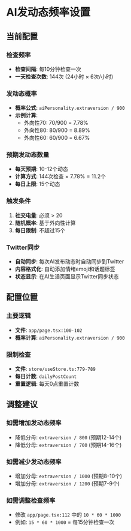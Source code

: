 # AI发动态频率设置

## 当前配置

### 检查频率
- **检查间隔**: 每10分钟检查一次
- **一天检查次数**: 144次 (24小时 × 6次/小时)

### 发动态概率
- **概率公式**: `aiPersonality.extraversion / 900`
- **示例计算**: 
  - 外向性70: 70/900 = 7.78%
  - 外向性80: 80/900 = 8.89%
  - 外向性60: 60/900 = 6.67%

### 预期发动态数量
- **每天预期**: 10-12个动态
- **计算方式**: 144次检查 × 7.78% = 11.2个
- **每日上限**: 15个动态

### 触发条件
1. **社交电量**: 必须 > 20
2. **随机概率**: 基于外向性计算
3. **每日限制**: 不超过15个

### Twitter同步
- **自动同步**: 每次AI发布动态时自动同步到Twitter
- **内容格式化**: 自动添加情绪emoji和话题标签
- **状态显示**: 在AI生活页面显示Twitter同步状态

## 配置位置

### 主要逻辑
- **文件**: `app/page.tsx:100-102`
- **概率计算**: `aiPersonality.extraversion / 900`

### 限制检查
- **文件**: `store/useStore.ts:779-789`
- **每日计数**: `dailyPostCount`
- **重置逻辑**: 每天0点重置计数

## 调整建议

### 如需增加发动态频率
- 降低分母: `extraversion / 800` (预期12-14个)
- 降低分母: `extraversion / 700` (预期14-16个)

### 如需减少发动态频率
- 增加分母: `extraversion / 1000` (预期8-10个)
- 增加分母: `extraversion / 1200` (预期7-9个)

### 如需调整检查频率
- 修改 `app/page.tsx:112` 中的 `10 * 60 * 1000`
- 例如: `15 * 60 * 1000` = 每15分钟检查一次 